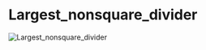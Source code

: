 # Largest_nonsquare_divider
![Largest_nonsquare_divider](https://user-images.githubusercontent.com/45149849/79634870-e157b600-8175-11ea-9f3b-bf2c17a135b0.png)
